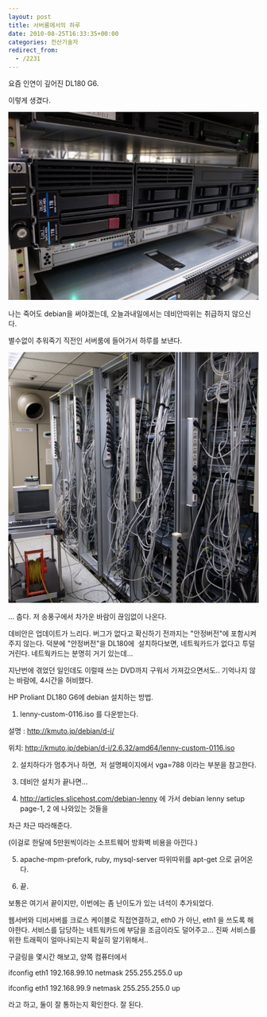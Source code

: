 ```yaml
---
layout: post
title: 서버룸에서의 하루
date: 2010-08-25T16:33:35+00:00
categories: 전산기술자
redirect_from:
  - /2231
---
```


요즘 인연이 깊어진 DL180 G6.

이렇게 생겼다.

![ ](/assets/media/uploads_1_cfile30.uf.161F8E214C754679477257.jpg)

나는 죽어도 debian을 써야겠는데, 오늘과내일에서는 데비안따위는 취급하지 않으신다.

별수없이 추워죽기 직전인 서버룸에 들어가서 하루를 보낸다.

![ ](/assets/media/uploads_1_cfile24.uf.163E01264C75450A1FF9B7.jpg)

... 춥다. 저 송풍구에서 차가운 바람이 끊임없이 나온다.

데비안은 업데이트가 느리다. 버그가 없다고 확신하기 전까지는 "안정버전"에 포함시켜주지 않는다. 덕분에 "안정버전"을 DL180에  설치하다보면, 네트웍카드가 없다고 투덜거린다. 네트웍카드는 분명히 거기 있는데...

지난번에 겪었던 일인데도 이럴때 쓰는 DVD까지 구워서 가져갔으면서도.. 기억나지 않는 바람에, 4시간을 허비했다.

HP Proliant DL180 G6에 debian 설치하는 방법.

1. lenny-custom-0116.iso 를 다운받는다.

설명 : http://kmuto.jp/debian/d-i/

위치: http://kmuto.jp/debian/d-i/2.6.32/amd64/lenny-custom-0116.iso

2. 설치하다가 멈추거나 하면,  저 설명페이지에서 vga=788 이라는 부분을 참고한다.

3. 데비안 설치가 끝나면...

4. http://articles.slicehost.com/debian-lenny 에 가서 debian lenny setup page-1, 2 에 나와있는 것들을

차근 차근 따라해준다.

(이걸로 한달에 5만원씩이라는 소프트웨어 방화벽 비용을 아낀다.)

5. apache-mpm-prefork, ruby, mysql-server 따위따위를 apt-get 으로 긁어온다.

6. 끝.

보통은 여기서 끝이지만, 이번에는 좀 난이도가 있는 녀석이 추가되었다.

웹서버와 디비서버를 크로스 케이블로 직접연결하고, eth0 가 아닌, eth1 을 쓰도록 해야한다. 서비스를 담당하는 네트웍카드에 부담을 조금이라도 덜어주고... 진짜 서비스를 위한 트래픽이 얼마나되는지 확실히 알기위해서..

구글링을 몇시간 해보고, 양쪽 컴퓨터에서

ifconfig eth1 192.168.99.10 netmask 255.255.255.0 up

ifconfig eth1 192.168.99.9 netmask 255.255.255.0 up

라고 하고, 둘이 잘 통하는지 확인한다. 잘 된다.
